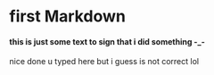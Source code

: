 # first Markdown 
#### this is just some text to sign that i did something -_-
















nice done u typed here but i guess is not correct lol 
